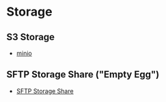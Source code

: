 # Storage

## S3 Storage

* [minio](/minio)

## SFTP Storage Share ("Empty Egg")

* [SFTP Storage Share](/sftp_storage_share)
